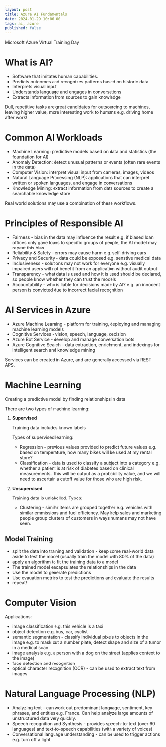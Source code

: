```yaml
---
layout: post
title: Azure AI Fundamentals
date: 2024-01-29 10:06:00
tags: ai, azure
published: false
---
```


Microsoft Azure Virtual Training Day

# What is AI?

- Software that imitates human capabilities.
- Predicts outcomes and recognizes patterns based on historic data
- Interprets visual input
- Understands language and engages in conversations
- Extracts information from sources to gain knowledge
  
Dull, repetitive tasks are great candidates for outsourcing to machines, leaving higher value, more interesting work to humans e.g. driving home after work!

# Common AI Workloads

- Machine Learning: predictive models based on data and statistics (the foundation for AI)
- Anomaly Detection: detect unusual patterns or events (often rare events in the data)
- Computer Vision: interpret visual input from cameras, images, videos
- Natural Language Processing (NLP): applications that can interpret written or spoken languages, and engage in conversations
- Knowledge Mining: extract information from data sources to create a searchable knowledge store

Real world solutions may use a combination of these workflows.

# Principles of Responsible AI

- Fairness - bias in the data may influence the result e.g. if biased loan offices only gave loans to specific groups of people, the AI model may repeat this bias
- Reliability & Safety - errors may cause harm e.g. self-driving cars
- Privacy and Security - data could be exposed e.g. senstive medical data
- Inclusiveness - solutions may not work for everyone e.g. visually impaired users will not benefit from an application without audit output
- Transparency - what data is used and how it is used should be declared, so people know whether they can trust the models
- Accountability - who is liable for decisions made by AI?  e.g. an innocent person is convicted due to incorrect facial recognition

# AI Services in Azure

- Azure Machine Learning - platform for training, deploying and managing machine learning models
- Cognitive Services - vision, speech, language, decision
- Azure Bot Service - develop and manage conversation bots
- Azure Cognitive Search - data extraction, enrichment, and indexings for intelligent search and knowledge mining

Services can be created in Azure, and are generally accessed via REST APS.

# Machine Learning

Creating a predictive model by finding relationships in data

There are two types of machine learning:

1. **Supervised**

   Training data includes known labels

   Types of supervised learning:

   - Regression - previous values provided to predict future values e.g. based on temperature, how many bikes will be used at my rental store?
   - Classification - data is used to classify a subject into a category e.g. whether a patient is at risk of diabetes based on clinical measurements. This will be output as a probability value, and we will need to ascertain a cutoff value for those who are high risk.


2. **Unsupervised**

   Training data is unlabelled.  Types:

   - Clustering - similar items are grouped together e.g. vehicles with similar emmissions and fuel efficiency.  May help sales and marketing people group clusters of customers in ways humans may not have seen.

## Model Training

- split the data into training and validation - keep some real-world data aside to test the model (usually train the model with 80% of the data)
- apply an algorithm to fit the training data to a model
- The trained model encapsulates the relationships in the data
- Use the model to generate predictions
- Use evauation metrics to test the predictions and evaluate the results
- repeat!

# Computer Vision

Applications:
 - image classification e.g. this vehicle is a taxi
 - object detection e.g. bus, car, cyclist
 - semantic segmentation - classify individual pixels to objects in the image e.g. to mask out a number plate, detect shape and size of a tumor in a medical scan
 - image analysis e.g. a person with a dog on the street (applies context to the image)
 - face detection and recognition
 - optical character recognition (OCR) - can be used to extract text from images

# Natural Language Processing (NLP)

 - Analyzing text - can work out predominant language, sentiment, key phrases, and entities e.g. France.  Can help analyze large amounts of unstructured data very quickly.
 - Speech recognition and Synthesis - provides speech-to-text (over 60 languages) and text-to-speech capabilities (with a variety of voices)
 - Conversational language understanding - can be used to trigger actions e.g. turn off a light
  





